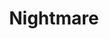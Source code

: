 ---
title: "Nightmare"

spell:
  schools:
    - name:        "Illusion"
      subschools:  ["Phantasm"]
      descriptors: ["Mind-Affecting, Evil"]
  classes:
    - name:  "Bard"
      abbr:  "Brd"
      level: 5
    - name:  "Sorcerer/Wizard"
      abbr:  "Sor/Wiz"
      level: 5
  domains:
    - name:  "Darkness"
      abbr:  "Darkness"
      level: 7
  components:         [V, S]
  castingTime:        "10 minutes"
  range:              "Unlimited"
  target:             "One living creature"
  duration:           "Instantaneous"
  savingThrow:        "Will negates; see text"
  spellResistance:    "Yes"
  description:        |
    You send a hideous and unsettling phantasmal vision to a specific creature that you name or otherwise specifically designate.

    The nightmare prevents restful sleep and causes 1d10 points of damage. The nightmare leaves the subject fatigued and unable to regain arcane spells for the next 24 hours.

    |---
    | Knowledge | Will Save Modifier
    |-|-
    | None<sup>1</sup> | +10
    | Secondhand (you have heard of the subject) | +5
    | Firsthand (you have met the subject) | +0
    | Familiar (you know the subject well) | -5
    | Connection | Will Save Modifier
    | Likeness or picture | -2
    | Possession or garment | -4
    | Body part, lock of hair, bit of nail, etc. | -10
    |===
    | <sup>1</sup> You must have some sort of connection to a creature you have no knowledge of. |<
    {: .table .table-bordered .table-hover }

    The difficulty of the save depends on how well you know the subject and what sort of physical connection (if any) you have to that creature.

    Dispel evil cast on the subject while you are casting the spell dispels the nightmare and causes you to be stunned for 10 minutes per caster level of the dispel evil.

    If the recipient is awake when the spell begins, you can choose to cease casting (ending the spell) or to enter a trance until the recipient goes to sleep, whereupon you become alert again and complete the casting. If you are disturbed during the trance, you must succeed on a Concentration check as if you were in the midst of casting a spell or the spell ends.

    If you choose to enter a trance, you are not aware of your surroundings or the activities around you while in the trance.

    You are defenseless, both physically and mentally, while in the trance. (You always fail any saving throw, for example.)

    Creatures who don't sleep (such as elves, but not half-elves) or dream are immune to this spell.
---